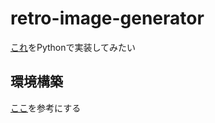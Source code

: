 # retro-image-generator

[これ](https://dailyportalz.jp/kiji/retro_PC_game-mitaina-shashin)をPythonで実装してみたい

## 環境構築

[ここ](https://zenn.dev/zenizeni/books/a64578f98450c2/viewer/c6af80)を参考にする
